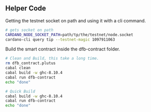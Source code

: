 ## Helper Code

Getting the testnet socket on path and using it with a cli command.
```bash
# gets socket on path
CARDANO_NODE_SOCKET_PATH=path/tp/the/testnet/node.socket
cardano-cli query tip --testnet-magic 1097911063
```

Build the smart contract inside the dfb-contract folder.

```bash
# Clean and Build, this take a long time.
rm dfb_contract.plutus
cabal clean
cabal build -w ghc-8.10.4
cabal run dfb-contract
echo "done"
```

```bash
# Quick Build
cabal build -w ghc-8.10.4
cabal run dfb-contract
echo "done"
```